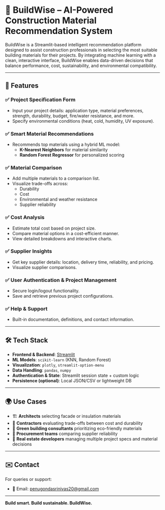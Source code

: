 
# 🧱 BuildWise – AI-Powered Construction Material Recommendation System

BuildWise is a Streamlit-based intelligent recommendation platform designed to assist construction professionals in selecting the most suitable building materials for their projects. By integrating machine learning with a clean, interactive interface, BuildWise enables data-driven decisions that balance performance, cost, sustainability, and environmental compatibility.

---

## 🚀 Features

### ✅ Project Specification Form
- Input your project details: application type, material preferences, strength, durability, budget, fire/water resistance, and more.
- Specify environmental conditions (heat, cold, humidity, UV exposure).

### ✅ Smart Material Recommendations
- Recommends top materials using a hybrid ML model:
  - **K-Nearest Neighbors** for material similarity
  - **Random Forest Regressor** for personalized scoring

### ✅ Material Comparison
- Add multiple materials to a comparison list.
- Visualize trade-offs across:
  - Durability
  - Cost
  - Environmental and weather resistance
  - Supplier reliability

### ✅ Cost Analysis
- Estimate total cost based on project size.
- Compare material options in a cost-efficient manner.
- View detailed breakdowns and interactive charts.

### ✅ Supplier Insights
- Get key supplier details: location, delivery time, reliability, and pricing.
- Visualize supplier comparisons.

### ✅ User Authentication & Project Management
- Secure login/logout functionality.
- Save and retrieve previous project configurations.

### ✅ Help & Support
- Built-in documentation, definitions, and contact information.

---

## 🛠️ Tech Stack

- **Frontend & Backend**: [Streamlit](https://streamlit.io/)
- **ML Models**: `scikit-learn` (KNN, Random Forest)
- **Visualization**: `plotly`, `streamlit-option-menu`
- **Data Handling**: `pandas`, `numpy`
- **Authentication & State**: Streamlit session state + custom logic
- **Persistence (optional)**: Local JSON/CSV or lightweight DB

---

## 🌍 Use Cases

- 🏗️ **Architects** selecting facade or insulation materials
- 🔧 **Contractors** evaluating trade-offs between cost and durability
- 🌱 **Green building consultants** prioritizing eco-friendly materials
- 🧰 **Procurement teams** comparing supplier reliability
- 🏢 **Real estate developers** managing multiple project specs and material decisions

---


## ✉️ Contact

For queries or support:
- 📧 Email: penugondasrinivas20@gmail.com

---

**Build smart. Build sustainable. BuildWise.**
